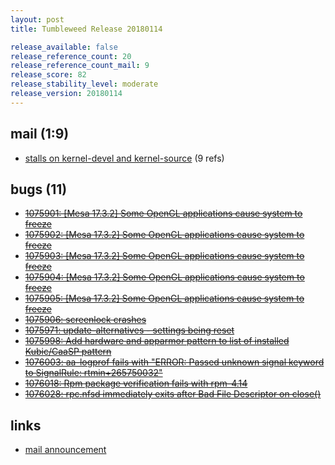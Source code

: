 ```yaml
---
layout: post
title: Tumbleweed Release 20180114

release_available: false
release_reference_count: 20
release_reference_count_mail: 9
release_score: 82
release_stability_level: moderate
release_version: 20180114
---
```


## mail (1:9)

- [stalls on kernel-devel and kernel-source](https://lists.opensuse.org/opensuse-factory/2018-01/msg00268.html) (9 refs)

## bugs (11)

<!--more-->

- ~~[1075901: \[Mesa 17.3.2\] Some OpenGL applications cause system to freeze](https://bugzilla.opensuse.org/show_bug.cgi?id=1075901)~~
- ~~[1075902: \[Mesa 17.3.2\] Some OpenGL applications cause system to freeze](https://bugzilla.opensuse.org/show_bug.cgi?id=1075902)~~
- ~~[1075903: \[Mesa 17.3.2\] Some OpenGL applications cause system to freeze](https://bugzilla.opensuse.org/show_bug.cgi?id=1075903)~~
- ~~[1075904: \[Mesa 17.3.2\] Some OpenGL applications cause system to freeze](https://bugzilla.opensuse.org/show_bug.cgi?id=1075904)~~
- ~~[1075905: \[Mesa 17.3.2\] Some OpenGL applications cause system to freeze](https://bugzilla.opensuse.org/show_bug.cgi?id=1075905)~~
- ~~[1075906: screenlock crashes](https://bugzilla.opensuse.org/show_bug.cgi?id=1075906)~~
- ~~[1075971: update-alternatives - settings being reset](https://bugzilla.opensuse.org/show_bug.cgi?id=1075971)~~
- ~~[1075998: Add hardware and apparmor pattern to list of installed Kubic/CaaSP pattern](https://bugzilla.opensuse.org/show_bug.cgi?id=1075998)~~
- ~~[1076003: aa-logprof fails with "ERROR: Passed unknown signal keyword to SignalRule: rtmin+265750032"](https://bugzilla.opensuse.org/show_bug.cgi?id=1076003)~~
- ~~[1076018: Rpm package verification fails with rpm-4.14](https://bugzilla.opensuse.org/show_bug.cgi?id=1076018)~~
- ~~[1076028: rpc.nfsd immediately exits after Bad File Descriptor on close()](https://bugzilla.opensuse.org/show_bug.cgi?id=1076028)~~



## links

- [mail announcement](https://lists.opensuse.org/opensuse-factory/2018-01/msg00267.html)
